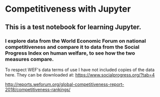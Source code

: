# Competitiveness with Jupyter

## This is a test notebook for learning Jupyter. 

### I explore data from the World Economic Forum on national competitiveness and compare it to data from the Social Progress Index on human welfare, to see how the two measures compare. 

To respect WEF's data terms of use I have not included copies of the data here. They can be downloaded at:
https://www.socialprogress.org/?tab=4

http://reports.weforum.org/global-competitiveness-report-2018/competitiveness-rankings/

